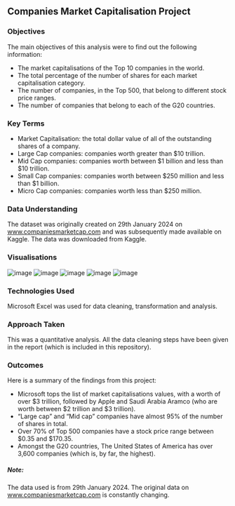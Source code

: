 ## Companies Market Capitalisation Project

### Objectives

The main objectives of this analysis were to find out the following information:

-  The market capitalisations of the Top 10 companies in the world.
-  The total percentage of the number of shares for each market capitalisation category.
-  The number of companies, in the Top 500, that belong to different stock price ranges.
-  The number of companies that belong to each of the G20 countries.

### Key Terms

- Market Capitalisation: the total dollar value of all of the outstanding shares of a company. 
- Large Cap companies: companies worth greater than $10 trillion.
- Mid Cap companies: companies worth between $1 billion and less than $10 trillion.
- Small Cap companies: companies worth between $250 million and less than $1 billion.
- Micro Cap companies: companies worth less than $250 million.

### Data Understanding

The dataset was originally created on 29th January 2024 on www.companiesmarketcap.com and was subsequently made available on Kaggle. The data was downloaded from Kaggle. 

### Visualisations

![image](https://github.com/saemeqamar2024/companies-market-capitalisation/assets/163443584/cf9bd802-7d5a-473d-af9e-00374e4a802b)
![image](https://github.com/saemeqamar2024/companies-market-capitalisation/assets/163443584/36e6ddfb-b0f4-4f2c-8dad-24745b2b9322)
![image](https://github.com/saemeqamar2024/companies-market-capitalisation/assets/163443584/3af066a4-4512-444f-913b-91e1eafe386f)
![image](https://github.com/saemeqamar2024/companies-market-capitalisation/assets/163443584/d924cfab-1266-4dc3-9113-c7c76be185f1)
![image](https://github.com/saemeqamar2024/companies-market-capitalisation/assets/163443584/ff22f66c-c289-4f6f-b16b-6e0a550b287b)

### Technologies Used

Microsoft Excel was used for data cleaning, transformation and analysis.

### Approach Taken

This was a quantitative analysis. All the data cleaning steps have been given in the report (which is included in this repository). 

### Outcomes

Here is a summary of the findings from this project:

-	Microsoft tops the list of market capitalisations values, with a worth of over $3 trillion, followed by Apple and 
  Saudi Arabia Aramco (who are worth between $2 trillion and $3 trillion).
-	“Large cap” and “Mid cap” companies have almost 95% of the number of shares in total. 
-	Over 70% of Top 500 companies have a stock price range between $0.35 and $170.35.
-	Amongst the G20 countries, The United States of America has over 3,600 companies (which is, by far, the highest).

##### Note: 
The data used is from 29th January 2024. The original data on www.companiesmarketcap.com is constantly changing.
